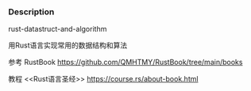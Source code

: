 ### Description 
rust-datastruct-and-algorithm

用Rust语言实现常用的数据结构和算法

参考 RustBook
https://github.com/QMHTMY/RustBook/tree/main/books

教程 <<Rust语言圣经>>
https://course.rs/about-book.html
